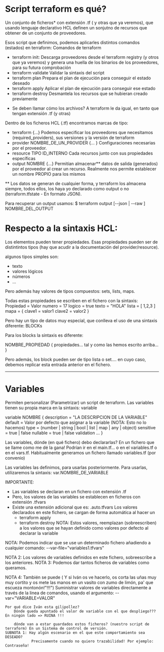# Script terraform es qué?

Un conjunto de ficheros* con extensión .tf ( y otras que ya veremos), que usando 
lenguaje declarativo HCL definen un sonjutno de recursos que obtener de un conjunto de proveedores.

Esos script que definimos, podemos aplicarles distintos comandos (estados) en terraform:
Comandos de terraform
- terraform init:       Descarga proveedores desde el terraform registry (y otros que ya veremos) 
                        y genera una huella de los binarios de los proveedores, para su futura comprobación
- terraform validate    Validar la sintaxis del script
- terraform plan        Prepara el plan de ejecución para conseguir el estado deseado
- terraform apply       Aplicar el plan de ejecución para conseguir ese estado
- terraform destroy     Desmantela los recursos que se hubieran creado previamente

* Se deben llamar cómo los archivos? A terraform le da igual, en tanto que tengan extensión .tf (y otras)

Dentro de los ficheros HCL (.tf) encontramos marcas de tipo:

- terraform {...}                           Podemos especificar los proveedores que 
                                            necesitamos (required_providers), 
                                            sus versiones y la versión de terraform
- provider NOMBRE_DE_UN_PROVIDER {... }     Configuraciones necesarias por el proveedor.
- resource TIPO ID_INTERNO                  Cada recursos junto con sus propiedades específicas
- output NOMBRE {...}                       Permitían almacenar** datos de salida (generados) 
                                            por el proveedor al crear un recurso.
                                            Realmente nos permite establecer un nombre PROPIO para los mismos

** Los datos se generan de cualquier forma, y terraform los almacena siempre, todos ellos, 
los haya yo declarado como output o no (terraform.tfstate - En formato JSON).

Para recuperar un output usamos:
$ terraform output [--json | --raw ] NOMBRE_DEL_OUTPUT

# Respecto a la sintaxis HCL:

Los elementos pueden tener propiedades. Esas propiedades pueden ser de distintintos tipos
(hay que acudir a la documentación del provider/resource).

algunos tipos simples son: 
- texto
- valores lógicos
- números
- ...

Pero además hay valores de tipos compuestos: sets, lists, maps.

Todas estas propiedades se escriben en el fichero con la sintaxis:
    Propiedad   = Valor
    numero      = 17
    logico      = true
    texto       = "HOLA"
    lista       = [ 1,2,3 ]
    mapa        = {
                    clave1 = valor1
                    clave2 = valor2
                }
    

Pero hay un tipo de datos muy especial, que conlleva el uso de una sintaxis diferente: BLOCKs

Para los blocks la sintaxis es diferente:

NOMBRE_PROPIEDAD {
    propiedades... tal y como las hemos escrito arriba...
}

Pero además, los block pueden ser de tipo lista o set.... en cuyo caso,
debemos replicar esta entrada anterior en el fichero.


---

# Variables

Permiten personalizar (Parametrizar) un script de terraform.
Las variables tienen su propia marca en la sintaxis: variable

variable NOMBRE {
    description = "LA DESCRIPCION DE LA VARIABLE"
    default     = Valor por defecto que asignar a la variable (NOTA: Esto no lo hacemos)
    type        = (number | string | bool | list | map | any | object)
    sensitive   = true | false
    nullable    = true | false
    validation ...
}

Las variables, dónde (en qué fichero) debo declararlas? En un fichero que se llame como me dé la gana!
Podrían ir en el main.tf... o en el variables.tf o en el vars.tf.
Habitualmente generamos un fichero llamado variables.tf (por convenio)

Las variables las definimos, para usarlas posteriormente. 
Para usarlas, utilizaremos la sintaxis: var.NOMBRE_DE_VARIABLE

IMPORTANTE:

- Las variables se declaran en un fichero con extensión .tf
- Pero, los valores de las variables se establecen en 
  ficheros con extensión .tfvars
- Existe una extensión adicional que es: .auto.tfvars
  Los valores declarados en este fichero, se cargan de forma automática al hacer un
    - terraform apply
    - terraform destroy
  NOTA: Estos valores, reemplazan (sobreescriben) a los valores que se hayan definido 
  como valores por defecto al declarar la variable

NOTA: Podemos indicar que se use un determinado fichero añadiendo a cualquier comando: 
--var-file="variables1.tfvars"

NOTA 2: Los valores de variables definidos en este fichero, sobreescribe a los anteriores.
NOTA 3: Podemos dar tantos ficheros de variables como queramos.

NOTA 4: También se puede ( Y si Iván os ve hacerlo, os corta las uñas muy muy cortito 
        y os mete las manos en un vasito con zumo de limón, pa' que escueza montonón!"!!!")
        Suministrar valores de variables directamente a través de la linea de comandos, 
        usando el argumento:
        --var="VARIABLE=VALOR"
        
    Por qué dice Iván esta gilipollez?
        Dónde queda apuntado el valor de variable con el que despliego??? En ningún lado => RUINA !!!
        
        dónde van a estar guardados estos ficheros? (nuestro script de terraform) En un Sistema de control de versión.
    SUBNOTA 1: Hay algún escenario en el que este comportamiento sea DESEADO? 
                Precisamente cuando no quiero trazabilidad! Por ejemplo: Contraseña!